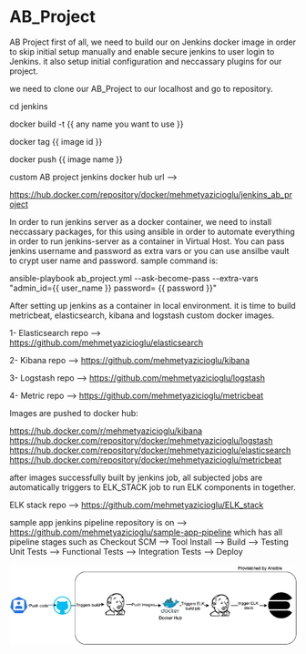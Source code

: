 # AB_Project
AB Project
first of all, we need to build our on Jenkins docker image in order to skip initial setup manually and enable secure jenkins to user login to Jenkins. it also setup initial configuration and neccassary plugins for our project.

we need to clone our AB_Project to our localhost and go to repository.

cd jenkins

docker build -t {{ any name you want to use }}

docker tag {{ image id }} 

docker push {{ image name }} 

custom AB project jenkins docker hub url --> 

https://hub.docker.com/repository/docker/mehmetyazicioglu/jenkins_ab_project

In order to run jenkins server as a docker container, we need to install neccassary packages, for this using ansible in order to automate everything in order to run jenkins-server as a container in Virtual Host. You can pass jenkins username and password as extra vars or you can use ansilbe vault to crypt user name and password. sample command is:

ansible-playbook  ab_project.yml  --ask-become-pass --extra-vars "admin_id={{ user_name }}  password= {{ password }}"

After setting up jenkins as a container in local environment. it is time to build metricbeat, elasticsearch, kibana and logstash custom docker images.

1- Elasticsearch repo --> https://github.com/mehmetyazicioglu/elasticsearch

2- Kibana repo --> https://github.com/mehmetyazicioglu/kibana

3- Logstash repo --> https://github.com/mehmetyazicioglu/logstash

4- Metric repo --> https://github.com/mehmetyazicioglu/metricbeat

Images are pushed to docker hub:

https://hub.docker.com/r/mehmetyazicioglu/kibana
https://hub.docker.com/repository/docker/mehmetyazicioglu/logstash
https://hub.docker.com/repository/docker/mehmetyazicioglu/elasticsearch
https://hub.docker.com/repository/docker/mehmetyazicioglu/metricbeat

after images successfully built by jenkins job, all subjected jobs are automatically triggers to ELK_STACK job to run ELK components in together. 


ELK stack repo --> https://github.com/mehmetyazicioglu/ELK_stack


sample app jenkins pipeline repository is on --> https://github.com/mehmetyazicioglu/sample-app-pipeline
which has all pipeline stages such as 
Checkout SCM --> Tool Install --> Build --> Testing	Unit Tests --> Functional Tests -->	Integration Tests -->	Deploy


![alt text](https://github.com/mehmetyazicioglu/AB_Project/blob/main/ab_project.png)

